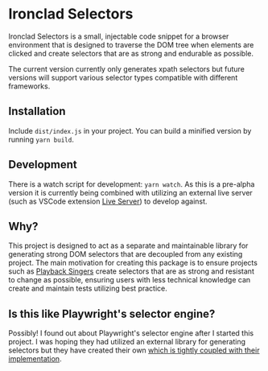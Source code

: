# Ironclad Selectors

Ironclad Selectors is a small, injectable code snippet for a browser environment that is designed to traverse the DOM tree when elements are clicked and create selectors that are as strong and endurable as possible.

The current version currently only generates xpath selectors but future versions will support various selector types compatible with different frameworks.

## Installation

Include `dist/index.js` in your project. You can build a minified version by running `yarn build`.

## Development

There is a watch script for development: `yarn watch`. As this is a pre-alpha version it is currently being combined with utilizing an external live server (such as VSCode extension [Live Server](https://marketplace.visualstudio.com/items?itemName=ritwickdey.LiveServer)) to develop against.

## Why?

This project is designed to act as a separate and maintainable library for generating strong DOM selectors that are decoupled from any existing project. The main motivation for creating this package is to ensure projects such as [Playback Singers](https://github.com/grafana/hackathon-2024-03-playback-singers/tree/main/packages/chrome-extension/src/replay/features) create selectors that are as strong and resistant to change as possible, ensuring users with less technical knowledge can create and maintain tests utilizing best practice.

## Is this like Playwright's selector engine?

Possibly! I found out about Playwright's selector engine after I started this project. I was hoping they had utilized an external library for generating selectors but they have created their own [which is tightly coupled with their implementation](https://github.com/microsoft/playwright/blob/main/packages/playwright-core/src/server/injected/selectorGenerator.ts).
